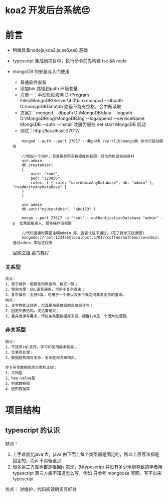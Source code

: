 # koa2 开发后台系统😔

# 前言

* 稍微具备nodejs,koa2,js,es6,es8 基础

* typescript 集成到项目中，执行命令前先构建 tsc && node

* mongoDB 的安装与入门使用 

    - 普通软件安装
    - 添加bin 路径到path 环境变量
    - 方案一：手动启动服务  D:\Program Files\MongoDB\Server\4.0\bin>mongod  --dbpath D:\\mongoDBData\db 路径不能有空格，会中断读取
    - 方案2：mongod --dbpath D:\MongoDB\data --logpath D:\MongoDB\log\MongoDB.log --logappend --serviceName MongoDB --auth --install  注册为服务 net start MongoDB 启动
    - 测试：http://localhost:27017/
    
    ```
        mongod --auth --port 27017 --dbpath /var/lib/mongodb 命令行启动服务
        
        //增加一个用户，具备操作所有数据库的权限，其他角色请查阅资料
        use admin
        db.createUser(
        {
            user: "root",
            pwd: "123456",
            roles: [ { role: "userAdminAnyDatabase", db: "admin" }, "readWriteAnyDatabase" ]
        }
        )

        use admin
        db.auth("myUserAdmin", "abc123" )

        mongo --port 27017 -u "root" --authenticationDatabase "admin" -p  如果直接进入，很多操作没权限

        //代码连接时需要注明admin 库，否者认证不通过。（花了我半天找原因)
        mongodb://root:123456@localhost:27017/coffee?authSource=admin 通过admin 库验证权限
    ```
    [官网文档](https://docs.mongodb.com/manual/tutorial/enable-authentication/)
    [菜鸟教程](https://www.runoob.com/mongodb/mongodb-query.html)

### 关系型
    优点：
    1、易于维护：都是使用表结构，格式一致；
    2、使用方便：SQL语言通用，可用于复杂查询；
    3、复杂操作：支持SQL，可用于一个表以及多个表之间非常复杂的查询。
    缺点：
    1、读写性能比较差，尤其是海量数据的高效率读写；
    2、固定的表结构，灵活度稍欠；
    3、高并发读写需求，传统关系型数据库来说，硬盘I/O是一个很大的瓶颈。
### 非关系型
    缺点：
    1、不提供sql支持，学习和使用成本较高；
    2、无事务处理；
    3、数据结构相对复杂，复杂查询方面稍欠。

    非关系型数据库的分类和比较：
    1、文档型
    2、key-value型
    3、列式数据库
    4、图形数据库

# 项目结构

## typescript 的认识

缺点：
1.  上手难度比java 大，java 由下而上每个类型都是固定的，所以上层写法都是固定的，而js 不具备这点
2.  很多第三方库也都是根据js 实现，对typescript 并没有多少示例导致初学者用typescript 第三方库不知道怎么写，例如 只参考 mongoose 官网，写不出来typescript

优点：
对维护，代码阅读确实有好处





